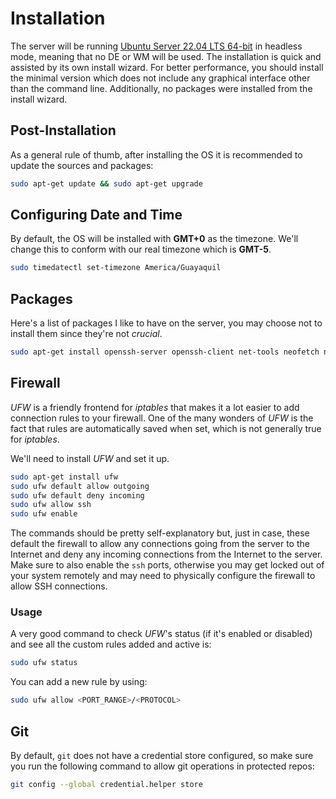 # Installation

The server will be running [Ubuntu Server 22.04 LTS 64-bit](https://ubuntu.com/download/server) in headless mode, meaning that no DE or WM will be used. The installation is quick and assisted by its own install wizard. For better performance, you should install the minimal version
which does not include any graphical interface other than the command line. Additionally, no packages were installed from the install wizard.

## Post-Installation

As a general rule of thumb, after installing the OS it is recommended to update the sources and packages:

```bash
sudo apt-get update && sudo apt-get upgrade
```

## Configuring Date and Time

By default, the OS will be installed with **GMT+0** as the timezone. We'll change this to conform with our real timezone which is **GMT-5**.

```bash
sudo timedatectl set-timezone America/Guayaquil
```

## Packages

Here's a list of packages I like to have on the server, you may choose not to install them since they're not *crucial*.

```bash
sudo apt-get install openssh-server openssh-client net-tools neofetch nload progress nano iputils-ping htop
```

## Firewall

*UFW* is a friendly frontend for *iptables* that makes it a lot easier to add connection rules to your firewall. One of the many wonders of *UFW* is the fact that rules are automatically saved when set, which is not generally true for *iptables*.

We'll need to install *UFW* and set it up.

```bash
sudo apt-get install ufw
sudo ufw default allow outgoing
sudo ufw default deny incoming
sudo ufw allow ssh
sudo ufw enable
```

The commands should be pretty self-explanatory but, just in case, these default the firewall to allow any connections going from the server to the Internet and deny any incoming connections from the Internet to the server.
Make sure to also enable the `ssh` ports, otherwise you may get locked out of your system remotely and may need to physically configure the firewall to allow SSH connections.

### Usage

A very good command to check *UFW*'s status (if it's enabled or disabled) and see all the custom rules added and active is:

```bash
sudo ufw status
```

You can add a new rule by using:

```bash
sudo ufw allow <PORT_RANGE>/<PROTOCOL>
```

## Git

By default, `git` does not have a credential store configured, so make sure you run the following command to allow git operations in protected repos:

```bash
git config --global credential.helper store
```
